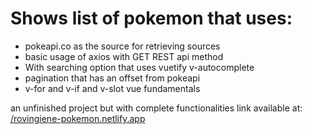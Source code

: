 # Shows list of pokemon that uses:

- pokeapi.co as the source for retrieving sources
- basic usage of axios with GET REST api method
- With searching option that uses vuetify v-autocomplete
- pagination that has an offset from pokeapi
- v-for and v-if and v-slot vue fundamentals

an unfinished project but with complete functionalities
link available at: [/rovingiene-pokemon.netlify.app](https:///rovingiene-pokemon.netlify.app/)
